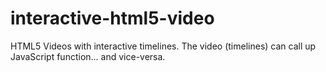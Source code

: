 interactive-html5-video
=======================

HTML5 Videos with interactive timelines. The video (timelines) can call up JavaScript function... and vice-versa.
